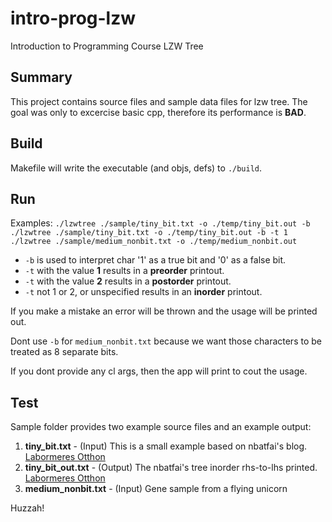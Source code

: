 # intro-prog-lzw

Introduction to Programming Course LZW Tree

## Summary

This project contains source files and sample data files for lzw tree.
The goal was only to excercise basic cpp, therefore its performance is **BAD**.

## Build
Makefile will write the executable (and objs, defs)  to `./build`.

## Run
Examples:
`./lzwtree ./sample/tiny_bit.txt -o ./temp/tiny_bit.out -b`
`./lzwtree ./sample/tiny_bit.txt -o ./temp/tiny_bit.out -b -t 1`
`./lzwtree ./sample/medium_nonbit.txt -o ./temp/medium_nonbit.out`

* `-b` is used to interpret char '1' as a true bit and '0' as a false bit.
* `-t` with the value **1** results in a **preorder** printout.
* `-t` with the value **2** results in a **postorder** printout.
* `-t` not 1 or 2, or unspecified results in an **inorder** printout.

If you make a mistake an error will be thrown and the usage will be printed out.

Dont use `-b` for `medium_nonbit.txt` because we want those characters to be treated as 8 separate bits.

If you dont provide any cl args, then the app will print to cout the usage.

## Test

Sample folder provides two example source files and an example output:

1. **tiny_bit.txt** - (Input) This is a small example based on nbatfai's blog. [Labormeres Otthon](https://progpater.blog.hu/2011/03/05/labormeres_otthon_avagy_hogyan_dolgozok_fel_egy_pedat) 
2. **tiny_bit_out.txt** - (Output) The nbatfai's tree inorder rhs-to-lhs printed. [Labormeres Otthon](https://progpater.blog.hu/2011/03/05/labormeres_otthon_avagy_hogyan_dolgozok_fel_egy_pedat) 
3. **medium_nonbit.txt** - (Input) Gene sample from a flying unicorn

Huzzah!